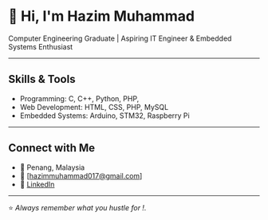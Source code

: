 # 👋 Hi, I'm Hazim Muhammad 

 Computer Engineering Graduate |  Aspiring IT Engineer & Embedded Systems Enthusiast  

---

##  Skills & Tools
- Programming: C, C++, Python, PHP,   
- Web Development: HTML, CSS, PHP, MySQL 
- Embedded Systems: Arduino, STM32, Raspberry Pi  

---

##  Connect with Me
- 📍 Penang, Malaysia  
- 📧 [hazimmuhammad017@gmail.com]  
- 💼 [LinkedIn](www.linkedin.com/in/hazimmuhammad017)    

---
⭐️ *Always remember what you hustle for !.*
